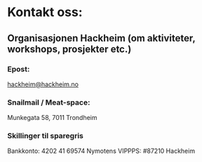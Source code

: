 # Kontakt oss:

## Organisasjonen Hackheim (om aktiviteter, workshops, prosjekter etc.)

### Epost:

[hackheim@hackheim.no](mailto:hackheim@hackheim.no)

### Snailmail / Meat-space: 

Munkegata 58, 7011 Trondheim

### Skillinger til sparegris

Bankkonto: 4202 41 69574
Nymotens VIPPPS: #87210 Hackheim

